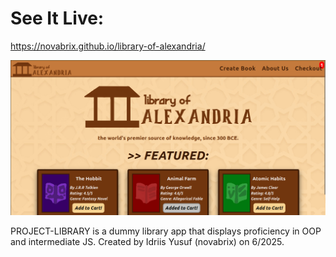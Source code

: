 # See It Live:
https://novabrix.github.io/library-of-alexandria/ 

![Banner Image](img/websiteSample.png)

PROJECT-LIBRARY is a dummy library app that displays proficiency in OOP and intermediate JS. Created by Idriis Yusuf (novabrix) on 6/2025.
